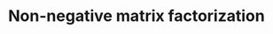 ---
{
  "area": "computer-vision",
  "title": "Non-negative matrix factorization",
  "year": null,
  "categories": [
      "latent-variable-models"
  ],
  "components": [],
  "thumbnail": null,
  "introduced_by": null,
  "links": [
    {
      "title": "Wikipedia",
      "type": "wikipedia",
      "url": "https://en.wikipedia.org/wiki/Non-negative_matrix_factorization"
    }
  ]
}
---